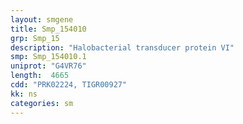 ```yaml
---
layout: smgene
title: Smp_154010
grp: Smp_15
description: "Halobacterial transducer protein VI"
smp: Smp_154010.1
uniprot: "G4VR76"
length:  4665
cdd: "PRK02224, TIGR00927"
kk: ns
categories: sm
---
```

